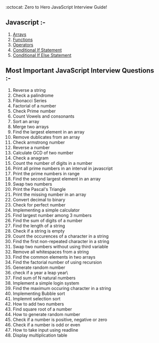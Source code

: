 :octocat: Zero to Hero JavaScript Interview Guide!

<h2>Javascript :-</h2>

<ol>
<li><a href="https://github.com/Kowsalya2929/Javascript-Interview-Questions/blob/main/JS/Arrays/README.md">Arrays</a></li>
<li><a href="https://github.com/Kowsalya2929/Javascript-Interview-Questions/tree/main/JS/Functions/README.md">Functions</a></li>
<li><a href="https://github.com/Kowsalya2929/Javascript-Interview-Questions/blob/main/JS/Operators/operators.md">Operators</a></li>
<li><a href="https://github.com/Kowsalya2929/Javascript-Interview-Questions/blob/main/JS/Operators/IF-Statement.md">Conditional If Statement</a></li>
<li><a href="https://github.com/Kowsalya2929/Javascript-Interview-Questions/blob/main/JS/Operators/IF-Statement.md">Conditional If Else Statement</a></li>

</ol>

<h2>Most Important JavaScript Interview Questions :-</h2>

1. Reverse a string
2. Check a palindrome
3. Fibonacci Series
4. Factorial of a number
5. Check Prime number
6. Count Vowels and consonants
7. Sort an array 
8. Merge two arrays
9. Find the largest element in an array
10. Remove dublicates from an array
11. Check armstrong number
12. Reverse a number
13. Calculate GCD of two number
14. Check a anagram
15. Count the number of digits in a number
16. Print all prime numbers in an interval in javascript
17. Print the prime numbers in range
18. Find the second largest element in an array
19. Swap two numbers 
20. Print the Pascal's Triangle
21. Print the missing number in an array
22. Convert decimal to binary
23. Check for perfect number
24. Implementing a simple calculator
25. Find largest number among 3 numbers
26. Find the sum of digits of a number
27. Find the length of a string
28. Check if a string is empty
29. Count the occurences of a character in a string
30. Find the first non-repeated character in a string
31. Swap two numbers without using third variable
32. Remove all whitespaces from a string
33. Find the common elements in two arrays
34. Find the factorial number of using recursion
35. Generate random number
36. check if a year a leap year\
37. Find sum of N natural numbers
38. Implement a simple login system
39. Find the maximum occuring character in a string
40. Implementing Bubble sort
41. Implemnt selection sort
42. How to add two numbers
43. Find square root of a number
44. How to generate random number
45. Check if a number is positive, negative or zero
46. Check if a number is odd or even
47. How to take input using readline
48. Display multiplication table